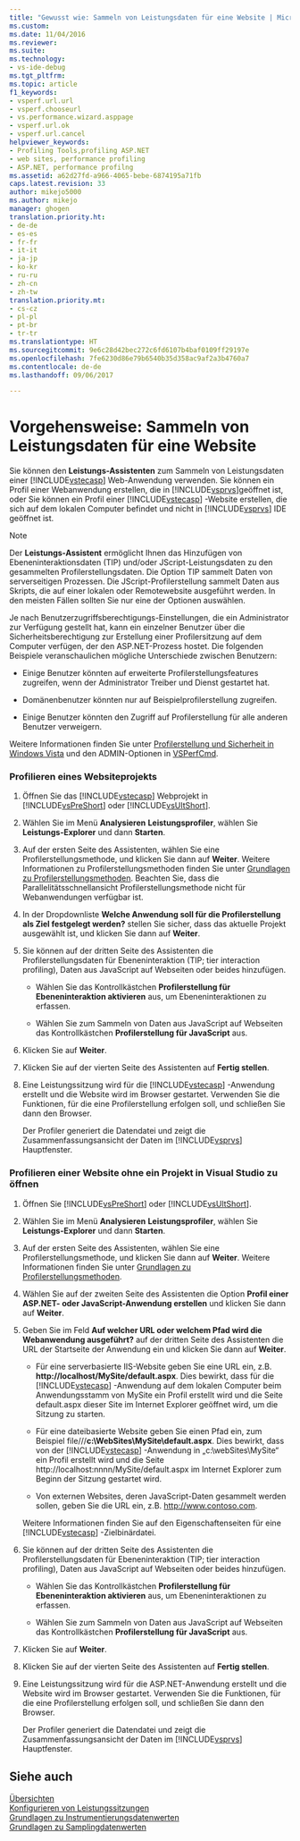 ```yaml
---
title: "Gewusst wie: Sammeln von Leistungsdaten für eine Website | Microsoft-Dokumentation"
ms.custom: 
ms.date: 11/04/2016
ms.reviewer: 
ms.suite: 
ms.technology:
- vs-ide-debug
ms.tgt_pltfrm: 
ms.topic: article
f1_keywords:
- vsperf.url.url
- vsperf.chooseurl
- vs.performance.wizard.asppage
- vsperf.url.ok
- vsperf.url.cancel
helpviewer_keywords:
- Profiling Tools,profiling ASP.NET
- web sites, performance profiling
- ASP.NET, performance profilng
ms.assetid: a62d27fd-a966-4065-bebe-6874195a71fb
caps.latest.revision: 33
author: mikejo5000
ms.author: mikejo
manager: ghogen
translation.priority.ht:
- de-de
- es-es
- fr-fr
- it-it
- ja-jp
- ko-kr
- ru-ru
- zh-cn
- zh-tw
translation.priority.mt:
- cs-cz
- pl-pl
- pt-br
- tr-tr
ms.translationtype: HT
ms.sourcegitcommit: 9e6c28d42bec272c6fd6107b4baf0109ff29197e
ms.openlocfilehash: 7fe6230d86e79b6540b35d358ac9af2a3b4760a7
ms.contentlocale: de-de
ms.lasthandoff: 09/06/2017

---
```

# <a name="how-to-collect-performance-data-for-a-web-site"></a>Vorgehensweise: Sammeln von Leistungsdaten für eine Website
Sie können den **Leistungs-Assistenten** zum Sammeln von Leistungsdaten einer [!INCLUDE[vstecasp](../code-quality/includes/vstecasp_md.md)] Web-Anwendung verwenden. Sie können ein Profil einer Webanwendung erstellen, die in [!INCLUDE[vsprvs](../code-quality/includes/vsprvs_md.md)]geöffnet ist, oder Sie können ein Profil einer [!INCLUDE[vstecasp](../code-quality/includes/vstecasp_md.md)] -Website erstellen, die sich auf dem lokalen Computer befindet und nicht in [!INCLUDE[vsprvs](../code-quality/includes/vsprvs_md.md)] IDE geöffnet ist.  
  
> [!NOTE]
>  Der **Leistungs-Assistent** ermöglicht Ihnen das Hinzufügen von Ebeneninteraktionsdaten (TIP) und/oder JScript-Leistungsdaten zu den gesammelten Profilerstellungsdaten. Die Option TIP sammelt Daten von serverseitigen Prozessen. Die JScript-Profilerstellung sammelt Daten aus Skripts, die auf einer lokalen oder Remotewebsite ausgeführt werden. In den meisten Fällen sollten Sie nur eine der Optionen auswählen.  
  
 Je nach Benutzerzugriffsberechtigungs-Einstellungen, die ein Administrator zur Verfügung gestellt hat, kann ein einzelner Benutzer über die Sicherheitsberechtigung zur Erstellung einer Profilersitzung auf dem Computer verfügen, der den ASP.NET-Prozess hostet. Die folgenden Beispiele veranschaulichen mögliche Unterschiede zwischen Benutzern:  
  
-   Einige Benutzer könnten auf erweiterte Profilerstellungsfeatures zugreifen, wenn der Administrator Treiber und Dienst gestartet hat.  
  
-   Domänenbenutzer könnten nur auf Beispielprofilerstellung zugreifen.  
  
-   Einige Benutzer könnten den Zugriff auf Profilerstellung für alle anderen Benutzer verweigern.  
  
 Weitere Informationen finden Sie unter [Profilerstellung und Sicherheit in Windows Vista](../profiling/profiling-and-windows-vista-security.md) und den ADMIN-Optionen in [VSPerfCmd](../profiling/vsperfcmd.md).  
  
### <a name="to-profile-a-web-site-project"></a>Profilieren eines Websiteprojekts  
  
1.  Öffnen Sie das [!INCLUDE[vstecasp](../code-quality/includes/vstecasp_md.md)] Webprojekt in [!INCLUDE[vsPreShort](../code-quality/includes/vspreshort_md.md)] oder [!INCLUDE[vsUltShort](../code-quality/includes/vsultshort_md.md)].  
  
2.  Wählen Sie im Menü **Analysieren** **Leistungsprofiler**, wählen Sie **Leistungs-Explorer** und dann **Starten**.  
  
3.  Auf der ersten Seite des Assistenten, wählen Sie eine Profilerstellungsmethode, und klicken Sie dann auf **Weiter**. Weitere Informationen zu Profilerstellungsmethoden finden Sie unter [Grundlagen zu Profilerstellungsmethoden](../profiling/understanding-performance-collection-methods.md). Beachten Sie, dass die Parallelitätsschnellansicht Profilerstellungsmethode nicht für Webanwendungen verfügbar ist.  
  
4.  In der Dropdownliste **Welche Anwendung soll für die Profilerstellung als Ziel festgelegt werden?** stellen Sie sicher, dass das aktuelle Projekt ausgewählt ist, und klicken Sie dann auf **Weiter**.  
  
5.  Sie können auf der dritten Seite des Assistenten die Profilerstellungsdaten für Ebeneninteraktion (TIP; tier interaction profiling), Daten aus JavaScript auf Webseiten oder beides hinzufügen.  
  
    -   Wählen Sie das Kontrollkästchen **Profilerstellung für Ebeneninteraktion aktivieren** aus, um Ebeneninteraktionen zu erfassen.  
  
    -   Wählen Sie zum Sammeln von Daten aus JavaScript auf Webseiten das Kontrollkästchen **Profilerstellung für JavaScript** aus.  
  
6.  Klicken Sie auf **Weiter**.  
  
7.  Klicken Sie auf der vierten Seite des Assistenten auf **Fertig stellen**.  
  
8.  Eine Leistungssitzung wird für die [!INCLUDE[vstecasp](../code-quality/includes/vstecasp_md.md)] -Anwendung erstellt und die Website wird im Browser gestartet. Verwenden Sie die Funktionen, für die eine Profilerstellung erfolgen soll, und schließen Sie dann den Browser.  
  
     Der Profiler generiert die Datendatei und zeigt die Zusammenfassungsansicht der Daten im [!INCLUDE[vsprvs](../code-quality/includes/vsprvs_md.md)] Hauptfenster.  
  
### <a name="to-profile-a-web-site-without-opening-a-project-in-visual-studio"></a>Profilieren einer Website ohne ein Projekt in Visual Studio zu öffnen  
  
1.  Öffnen Sie [!INCLUDE[vsPreShort](../code-quality/includes/vspreshort_md.md)] oder [!INCLUDE[vsUltShort](../code-quality/includes/vsultshort_md.md)].  
  
2.  Wählen Sie im Menü **Analysieren** **Leistungsprofiler**, wählen Sie **Leistungs-Explorer** und dann **Starten**.  
  
3.  Auf der ersten Seite des Assistenten, wählen Sie eine Profilerstellungsmethode, und klicken Sie dann auf **Weiter**. Weitere Informationen finden Sie unter [Grundlagen zu Profilerstellungsmethoden](../profiling/understanding-performance-collection-methods.md).  
  
4.  Wählen Sie auf der zweiten Seite des Assistenten die Option **Profil einer ASP.NET- oder JavaScript-Anwendung erstellen** und klicken Sie dann auf **Weiter**.  
  
5.  Geben Sie im Feld **Auf welcher URL oder welchem Pfad wird die Webanwendung ausgeführt?** auf der dritten Seite des Assistenten die URL der Startseite der Anwendung ein und klicken Sie dann auf **Weiter**.  
  
    -   Für eine serverbasierte IIS-Website geben Sie eine URL ein, z.B. **http://localhost/MySite/default.aspx**. Dies bewirkt, dass für die [!INCLUDE[vstecasp](../code-quality/includes/vstecasp_md.md)] -Anwendung auf dem lokalen Computer beim Anwendungsstamm von MySite ein Profil erstellt wird und die Seite default.aspx dieser Site im Internet Explorer geöffnet wird, um die Sitzung zu starten.  
  
    -   Für eine dateibasierte Website geben Sie einen Pfad ein, zum Beispiel file///**c:\WebSites\MySite\default.aspx**. Dies bewirkt, dass von der [!INCLUDE[vstecasp](../code-quality/includes/vstecasp_md.md)] -Anwendung in „c:\webSites\MySite“ ein Profil erstellt wird und die Seite http://localhost:nnnn/MySite/default.aspx im Internet Explorer zum Beginn der Sitzung gestartet wird.  
  
    -   Von externen Websites, deren JavaScript-Daten gesammelt werden sollen, geben Sie die URL ein, z.B. http://www.contoso.com.  
  
     Weitere Informationen finden Sie auf den Eigenschaftenseiten für eine [!INCLUDE[vstecasp](../code-quality/includes/vstecasp_md.md)] -Zielbinärdatei.  
  
6.  Sie können auf der dritten Seite des Assistenten die Profilerstellungsdaten für Ebeneninteraktion (TIP; tier interaction profiling), Daten aus JavaScript auf Webseiten oder beides hinzufügen.  
  
    -   Wählen Sie das Kontrollkästchen **Profilerstellung für Ebeneninteraktion aktivieren** aus, um Ebeneninteraktionen zu erfassen.  
  
    -   Wählen Sie zum Sammeln von Daten aus JavaScript auf Webseiten das Kontrollkästchen **Profilerstellung für JavaScript** aus.  
  
7.  Klicken Sie auf **Weiter**.  
  
8.  Klicken Sie auf der vierten Seite des Assistenten auf **Fertig stellen**.  
  
9. Eine Leistungssitzung wird für die ASP.NET-Anwendung erstellt und die Website wird im Browser gestartet. Verwenden Sie die Funktionen, für die eine Profilerstellung erfolgen soll, und schließen Sie dann den Browser.  
  
     Der Profiler generiert die Datendatei und zeigt die Zusammenfassungsansicht der Daten im [!INCLUDE[vsprvs](../code-quality/includes/vsprvs_md.md)] Hauptfenster.  
  
## <a name="see-also"></a>Siehe auch  
 [Übersichten](../profiling/overviews-performance-tools.md)   
 [Konfigurieren von Leistungssitzungen](../profiling/configuring-performance-sessions.md)   
 [Grundlagen zu Instrumentierungsdatenwerten](../profiling/understanding-instrumentation-data-values.md)   
 [Grundlagen zu Samplingdatenwerten](../profiling/understanding-sampling-data-values.md)

